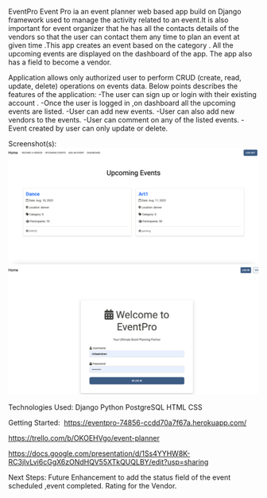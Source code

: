 EventPro
Event Pro ia an event planner web based app build on Django framework used to manage the activity related to an event.It is also important for event organizer that he has all the contacts details of the vendors so that the user can contact them any time to plan an event at given time .This app creates an event based on the category . All the upcoming  events are displayed on the dashboard of the app. The app also has a field to become a vendor. 

Application allows  only authorized user to perform CRUD (create, read, update, delete) operations on events data.
Below points describes the features of the application: 
-The user can sign up or login with their existing account .
-Once the user is logged in ,on dashboard all the upcoming events are listed.
-User can add new events.
-User can also add new vendors to the events.
-User can comment on any of the listed events.
-Event created by user can only update or delete.

Screenshot(s): 
![main_app/templates/images/homepage.png](main_app/templates/images/homepage.png)
![main_app/templates/images/loginpage.png](main_app/templates/images/loginpage.png)

Technologies Used:
Django
Python
PostgreSQL
HTML
CSS

Getting Started: 
https://eventpro-74856-ccdd70a7f67a.herokuapp.com/

https://trello.com/b/OKOEHVgo/event-planner

https://docs.google.com/presentation/d/1Ss4YYHW8K-RC3jIvLvi6cGgX6zONdHQV55XTkQUQLBY/edit?usp=sharing


Next Steps: 
Future Enhancement to add the status field of the event scheduled ,event completed.
Rating for the Vendor.